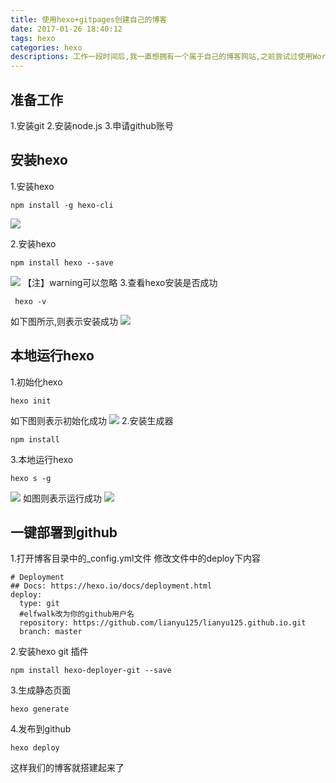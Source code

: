 ```yaml
---
title: 使用hexo+gitpages创建自己的博客
date: 2017-01-26 18:40:12
tags: hexo
categories: hexo
descriptions: 工作一段时间后,我一直想拥有一个属于自己的博客网站,之前尝试过使用WordPress、jekyll+gitpages等方式创建自己的博客网站,然而这两个用着都不太顺手,wordPress需要购买空间或者是自己搭建服务器,而jekyll官方资料又比较少,而且也没有找到自己喜欢的主题。有一天无意间发现微信阅读团队的博客主题比较绚丽,让我有一种眼前一亮的感觉。然后我就开始查看他们是使用什么方式构建的博客网站,最后发现他们使用hexo+gitpages方式来构建团队的博客。我在网上翻阅了相关资料后发现，用hexo+gitpages方式构建博客网站好处多多,不仅仅是速度快，还有就是可以使用leanCloud来存储阅读次数。
---
```

## 准备工作
1.安装git
2.安装node.js
3.申请github账号
## 安装hexo
1.安装hexo
```
npm install -g hexo-cli
```
![](http://okjl482qy.bkt.clouddn.com/hexo-cli.png)

2.安装hexo
```
npm install hexo --save
```
![](http://okjl482qy.bkt.clouddn.com/hexo_save.png)
【注】warning可以忽略
3.查看hexo安装是否成功
```
 hexo -v 
```
如下图所示,则表示安装成功
![](http://okjl482qy.bkt.clouddn.com/hexo_v.png)
## 本地运行hexo
1.初始化hexo
```
hexo init
```
如下图则表示初始化成功
![](http://okjl482qy.bkt.clouddn.com/hexo_init.png)
2.安装生成器
```
npm install 
```
3.本地运行hexo
```
hexo s -g 
```
![](http://okjl482qy.bkt.clouddn.com/hexo_run.png)
 如图则表示运行成功
 ![](http://okjl482qy.bkt.clouddn.com/hexo_demo.png)
## 一键部署到github
1.打开博客目录中的_config.yml文件
修改文件中的deploy下内容

```
# Deployment
## Docs: https://hexo.io/docs/deployment.html
deploy:
  type: git
  #elfwalk改为你的github用户名
  repository: https://github.com/lianyu125/lianyu125.github.io.git
  branch: master
```
2.安装hexo git 插件
```
npm install hexo-deployer-git --save
```
3.生成静态页面
```
hexo generate
```
4.发布到github
```
hexo deploy
```
这样我们的博客就搭建起来了 [](https://lianyu125.github.io)

 













